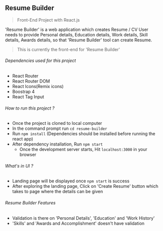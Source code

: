 ## **Resume Builder**



> Front-End Project with React.js

'Resume Builder' is a web application which creates Resume / CV
User needs to provide Personal details, Education details, Work details, Skill details, Awards details, so that 'Resume Builder' tool can create Resume.

> This is currently the front-end for 'Resume Builder'


###### Dependencies used for this project

  - React Router
  - React Router DOM
  - React Icons(Remix icons)
  - Boostrap 4
  - React Tag Input


###### How to run this project ?

  - Once the project is cloned to local computer
  - In the command prompt run `cd resume-builder`
  - Run `npm install` (Dependencies should be installed before running the react app)
  - After dependency installation, Run `npm start`
    - Once the development server starts, Hit `localhost:3000` in your browser


###### What's in UI ?

- Landing page will be displayed once `npm start` is success
- After exploring the landing page, Click on 'Create Resume' button which takes to page where the details can be given


###### Resume Builder Features

- Validation is there on 'Personal Details', 'Education' and 'Work History'
- 'Skills' and 'Awards and Accomplishment' doesn't have validation

